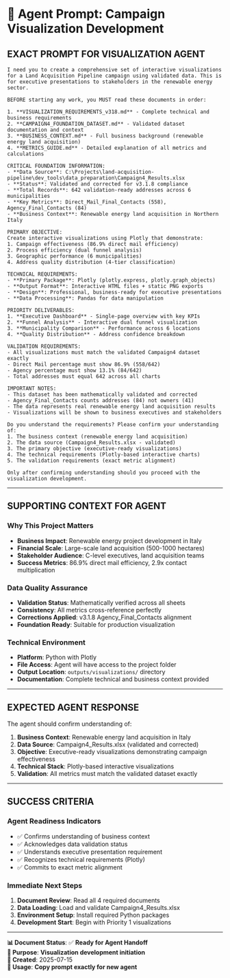 # 🎯 Agent Prompt: Campaign Visualization Development

## **EXACT PROMPT FOR VISUALIZATION AGENT**

```
I need you to create a comprehensive set of interactive visualizations for a Land Acquisition Pipeline campaign using validated data. This is for executive presentations to stakeholders in the renewable energy sector.

BEFORE starting any work, you MUST read these documents in order:

1. **VISUALIZATION_REQUIREMENTS_v318.md** - Complete technical and business requirements
2. **CAMPAIGN4_FOUNDATION_DATASET.md** - Validated dataset documentation and context
3. **BUSINESS_CONTEXT.md** - Full business background (renewable energy land acquisition)
4. **METRICS_GUIDE.md** - Detailed explanation of all metrics and calculations

CRITICAL FOUNDATION INFORMATION:
- **Data Source**: C:\Projects\land-acquisition-pipeline\dev_tools\data_preparation\Campaign4_Results.xlsx
- **Status**: Validated and corrected for v3.1.8 compliance
- **Total Records**: 642 validation-ready addresses across 6 municipalities
- **Key Metrics**: Direct_Mail_Final_Contacts (558), Agency_Final_Contacts (84)
- **Business Context**: Renewable energy land acquisition in Northern Italy

PRIMARY OBJECTIVE:
Create interactive visualizations using Plotly that demonstrate:
1. Campaign effectiveness (86.9% direct mail efficiency)
2. Process efficiency (dual funnel analysis)
3. Geographic performance (6 municipalities)
4. Address quality distribution (4-tier classification)

TECHNICAL REQUIREMENTS:
- **Primary Package**: Plotly (plotly.express, plotly.graph_objects)
- **Output Format**: Interactive HTML files + static PNG exports
- **Design**: Professional, business-ready for executive presentations
- **Data Processing**: Pandas for data manipulation

PRIORITY DELIVERABLES:
1. **Executive Dashboard** - Single-page overview with key KPIs
2. **Funnel Analysis** - Interactive dual funnel visualization
3. **Municipality Comparison** - Performance across 6 locations
4. **Quality Distribution** - Address confidence breakdown

VALIDATION REQUIREMENTS:
- All visualizations must match the validated Campaign4 dataset exactly
- Direct Mail percentage must show 86.9% (558/642)
- Agency percentage must show 13.1% (84/642)
- Total addresses must equal 642 across all charts

IMPORTANT NOTES:
- This dataset has been mathematically validated and corrected
- Agency_Final_Contacts counts addresses (84) not owners (41)
- The data represents real renewable energy land acquisition results
- Visualizations will be shown to business executives and stakeholders

Do you understand the requirements? Please confirm your understanding of:
1. The business context (renewable energy land acquisition)
2. The data source (Campaign4_Results.xlsx - validated)
3. The primary objective (executive-ready visualizations)
4. The technical requirements (Plotly-based interactive charts)
5. The validation requirements (exact metric alignment)

Only after confirming understanding should you proceed with the visualization development.
```

---

## **SUPPORTING CONTEXT FOR AGENT**

### **Why This Project Matters**
- **Business Impact**: Renewable energy project development in Italy
- **Financial Scale**: Large-scale land acquisition (500-1000 hectares)
- **Stakeholder Audience**: C-level executives, land acquisition teams
- **Success Metrics**: 86.9% direct mail efficiency, 2.9x contact multiplication

### **Data Quality Assurance**
- **Validation Status**: Mathematically verified across all sheets
- **Consistency**: All metrics cross-reference perfectly
- **Corrections Applied**: v3.1.8 Agency_Final_Contacts alignment
- **Foundation Ready**: Suitable for production visualization

### **Technical Environment**
- **Platform**: Python with Plotly
- **File Access**: Agent will have access to the project folder
- **Output Location**: `outputs/visualizations/` directory
- **Documentation**: Complete technical and business context provided

---

## **EXPECTED AGENT RESPONSE**

The agent should confirm understanding of:
1. **Business Context**: Renewable energy land acquisition in Italy
2. **Data Source**: Campaign4_Results.xlsx (validated and corrected)
3. **Objective**: Executive-ready visualizations demonstrating campaign effectiveness
4. **Technical Stack**: Plotly-based interactive visualizations
5. **Validation**: All metrics must match the validated dataset exactly

---

## **SUCCESS CRITERIA**

### **Agent Readiness Indicators**
- ✅ Confirms understanding of business context
- ✅ Acknowledges data validation status
- ✅ Understands executive presentation requirement
- ✅ Recognizes technical requirements (Plotly)
- ✅ Commits to exact metric alignment

### **Immediate Next Steps**
1. **Document Review**: Read all 4 required documents
2. **Data Loading**: Load and validate Campaign4_Results.xlsx
3. **Environment Setup**: Install required Python packages
4. **Development Start**: Begin with Priority 1 visualizations

---

**📊 Document Status**: ✅ **Ready for Agent Handoff**  
**🎯 Purpose**: **Visualization development initiation**  
**📅 Created**: 2025-07-15  
**🔄 Usage**: **Copy prompt exactly for new agent**